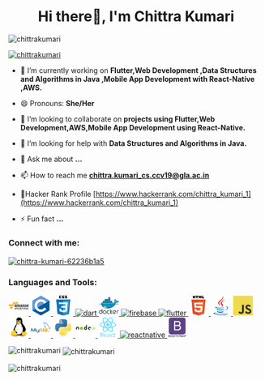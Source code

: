 <h1 align="center">Hi there👋, I'm Chittra Kumari</h1>
<p align="left"> <img src="https://komarev.com/ghpvc/?username=chittrakumari&label=Profile%20views&color=0e75b6&style=flat" alt="chittrakumari" /> </p>
<p align="left"> <a href="https://github.com/ryo-ma/github-profile-trophy"><img src="https://github-profile-trophy.vercel.app/?username=chittrakumari" alt="chittrakumari" /></a> </p>

- 🔭 I’m currently working on **Flutter,Web Development ,Data Structures and Algorithms in Java ,Mobile App Development with React-Native ,AWS.**

- 😄 Pronouns: **She/Her**

- 👯 I’m looking to collaborate on **projects using Flutter,Web Development,AWS,Mobile App Development using React-Native.**

- 🤝 I’m looking for help with **Data Structures and Algorithms in Java.**

- 💬 Ask me about **...**

- 📫 How to reach me **chittra.kumari_cs.ccv19@gla.ac.in**

- 📌Hacker Rank Profile [https://www.hackerrank.com/chittra_kumari_1](https://www.hackerrank.com/chittra_kumari_1)

- ⚡ Fun fact **...**

<h3 align="left">Connect with me:</h3>
<p align="left">
<a href="https://linkedin.com/in/chittra-kumari-62236b1a5" target="blank"><img align="center" src="https://raw.githubusercontent.com/rahuldkjain/github-profile-readme-generator/master/src/images/icons/Social/linked-in-alt.svg" alt="chittra-kumari-62236b1a5" height="30" width="40" /></a>
</p>

<h3 align="left">Languages and Tools:</h3>
<p align="left"> <a href="https://aws.amazon.com" target="_blank"> <img src="https://raw.githubusercontent.com/devicons/devicon/master/icons/amazonwebservices/amazonwebservices-original-wordmark.svg" alt="aws" width="40" height="40"/> </a> 
  <a href="https://www.cprogramming.com/" target="_blank"> <img src="https://raw.githubusercontent.com/devicons/devicon/master/icons/c/c-original.svg" alt="c" width="40" height="40"/> </a> <a href="https://www.w3schools.com/css/" target="_blank"> <img src="https://raw.githubusercontent.com/devicons/devicon/master/icons/css3/css3-original-wordmark.svg" alt="css3" width="40" height="40"/> </a> <a href="https://dart.dev" target="_blank"> <img src="https://www.vectorlogo.zone/logos/dartlang/dartlang-icon.svg" alt="dart" width="40" height="40"/> </a> <a href="https://www.docker.com/" target="_blank"> <img src="https://raw.githubusercontent.com/devicons/devicon/master/icons/docker/docker-original-wordmark.svg" alt="docker" width="40" height="40"/> </a> <a href="https://firebase.google.com/" target="_blank"> <img src="https://www.vectorlogo.zone/logos/firebase/firebase-icon.svg" alt="firebase" width="40" height="40"/> </a> <a href="https://flutter.dev" target="_blank"> <img src="https://www.vectorlogo.zone/logos/flutterio/flutterio-icon.svg" alt="flutter" width="40" height="40"/> </a> <a href="https://www.w3.org/html/" target="_blank"> <img src="https://raw.githubusercontent.com/devicons/devicon/master/icons/html5/html5-original-wordmark.svg" alt="html5" width="40" height="40"/> </a> <a href="https://www.java.com" target="_blank"> <img src="https://raw.githubusercontent.com/devicons/devicon/master/icons/java/java-original.svg" alt="java" width="40" height="40"/> </a> <a href="https://developer.mozilla.org/en-US/docs/Web/JavaScript" target="_blank"> <img src="https://raw.githubusercontent.com/devicons/devicon/master/icons/javascript/javascript-original.svg" alt="javascript" width="40" height="40"/> </a> <a href="https://www.linux.org/" target="_blank"> <img src="https://raw.githubusercontent.com/devicons/devicon/master/icons/linux/linux-original.svg" alt="linux" width="40" height="40"/> </a> <a href="https://www.mysql.com/" target="_blank"> <img src="https://raw.githubusercontent.com/devicons/devicon/master/icons/mysql/mysql-original-wordmark.svg" alt="mysql" width="40" height="40"/> </a> <a href="https://www.python.org" target="_blank"> <img src="https://raw.githubusercontent.com/devicons/devicon/master/icons/python/python-original.svg" alt="python" width="40" height="40"/> </a><a href="https://nodejs.org" target="_blank"> <img src="https://raw.githubusercontent.com/devicons/devicon/master/icons/nodejs/nodejs-original-wordmark.svg" alt="nodejs" width="40" height="40"/> </a>
<a href="https://reactjs.org/" target="_blank"> <img src="https://raw.githubusercontent.com/devicons/devicon/master/icons/react/react-original-wordmark.svg" alt="react" width="40" height="40"/> </a> <a href="https://reactnative.dev/" target="_blank"> <img src="https://reactnative.dev/img/header_logo.svg" alt="reactnative" width="40" height="40"/> </a><a href="https://getbootstrap.com" target="_blank"> <img src="https://raw.githubusercontent.com/devicons/devicon/master/icons/bootstrap/bootstrap-plain-wordmark.svg" alt="bootstrap" width="40" height="40"/> </a> 
</p>

<p><img align="left" src="https://github-readme-stats.vercel.app/api/top-langs?username=chittrakumari&show_icons=true&locale=en&layout=compact" alt="chittrakumari" /></p>

<p>&nbsp;<img align="center" src="https://github-readme-stats.vercel.app/api?username=chittrakumari&show_icons=true&locale=en" alt="chittrakumari" /></p>

<p><img align="center" src="https://github-readme-streak-stats.herokuapp.com/?user=chittrakumari&" alt="chittrakumari" /></p>
